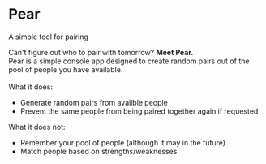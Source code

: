 # Pear
A simple tool for pairing

Can't figure out who to pair with tomorrow? <b>Meet Pear.</b><br />
Pear is a simple console app designed to create random pairs out of the pool of people you have available.
<br /><br />
What it does:
- Generate random pairs from availble people
- Prevent the same people from being paired together again if requested

What it does not:
- Remember your pool of people (although it may in the future)
- Match people based on strengths/weaknesses
